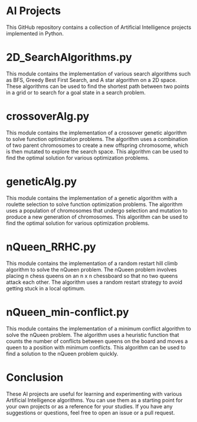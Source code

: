 <h1>AI Projects</h1>
This GitHub repository contains a collection of Artificial Intelligence projects implemented in Python.

<h1>2D_SearchAlgorithms.py</h1>
This module contains the implementation of various search algorithms such as BFS, Greedy Best First Search, and A star algorithm on a 2D space. These algorithms can be used to find the shortest path between two points in a grid or to search for a goal state in a search problem.

<h1>crossoverAlg.py</h1>
This module contains the implementation of a crossover genetic algorithm to solve function optimization problems. The algorithm uses a combination of two parent chromosomes to create a new offspring chromosome, which is then mutated to explore the search space. This algorithm can be used to find the optimal solution for various optimization problems.

<h1>geneticAlg.py</h1>
This module contains the implementation of a genetic algorithm with a roulette selection to solve function optimization problems. The algorithm uses a population of chromosomes that undergo selection and mutation to produce a new generation of chromosomes. This algorithm can be used to find the optimal solution for various optimization problems.

<h1>nQueen_RRHC.py</h1>
This module contains the implementation of a random restart hill climb algorithm to solve the nQueen problem. The nQueen problem involves placing n chess queens on an n x n chessboard so that no two queens attack each other. The algorithm uses a random restart strategy to avoid getting stuck in a local optimum.

<h1>nQueen_min-conflict.py</h1>
This module contains the implementation of a minimum conflict algorithm to solve the nQueen problem. The algorithm uses a heuristic function that counts the number of conflicts between queens on the board and moves a queen to a position with minimum conflicts. This algorithm can be used to find a solution to the nQueen problem quickly.

<h1>Conclusion</h1>
These AI projects are useful for learning and experimenting with various Artificial Intelligence algorithms. You can use them as a starting point for your own projects or as a reference for your studies. If you have any suggestions or questions, feel free to open an issue or a pull request.
